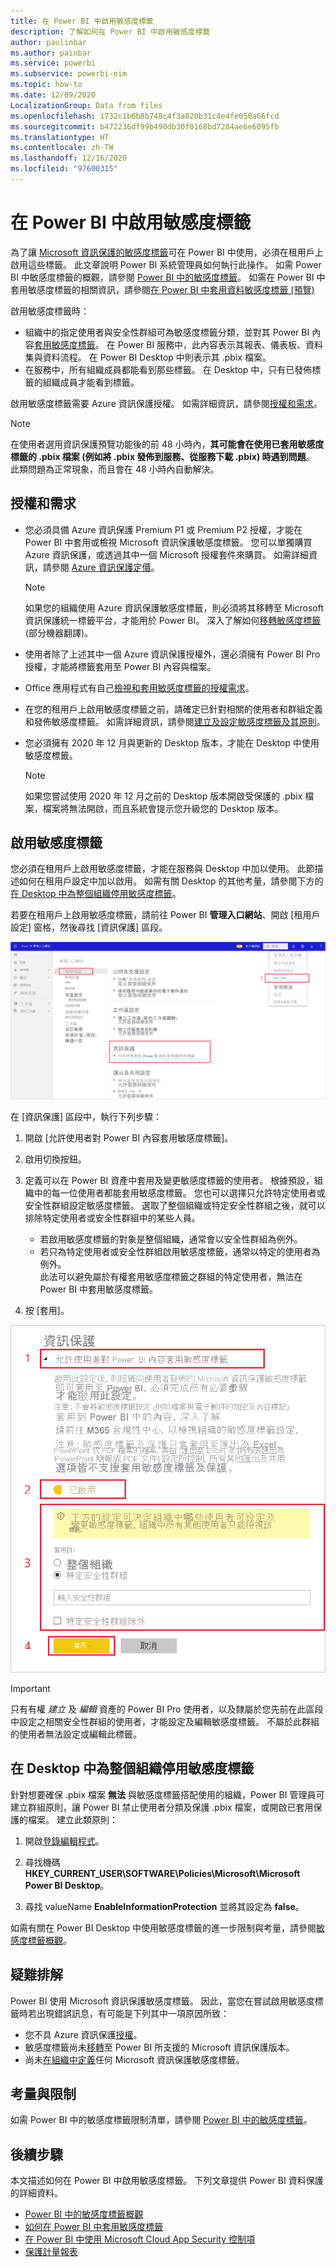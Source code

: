 ```yaml
---
title: 在 Power BI 中啟用敏感度標籤
description: 了解如何在 Power BI 中啟用敏感度標籤
author: paulinbar
ms.author: painbar
ms.service: powerbi
ms.subservice: powerbi-eim
ms.topic: how-to
ms.date: 12/09/2020
LocalizationGroup: Data from files
ms.openlocfilehash: 1732c1b6b8b748c4f3a820b31c4e4fe050a66fcd
ms.sourcegitcommit: b472236df99b490db30f0168bd7284ae6e6095fb
ms.translationtype: HT
ms.contentlocale: zh-TW
ms.lasthandoff: 12/16/2020
ms.locfileid: "97600315"
---
```

# <a name="enable-sensitivity-labels-in-power-bi"></a>在 Power BI 中啟用敏感度標籤

為了讓 [Microsoft 資訊保護的敏感度標籤](/microsoft-365/compliance/sensitivity-labels)可在 Power BI 中使用，必須在租用戶上啟用這些標籤。 此文章說明 Power BI 系統管理員如何執行此操作。 如需 Power BI 中敏感度標籤的概觀，請參閱 [Power BI 中的敏感度標籤](service-security-sensitivity-label-overview.md)。 如需在 Power BI 中套用敏感度標籤的相關資訊，請參閱[在 Power BI 中套用資料敏感度標籤 (預覽)](./service-security-apply-data-sensitivity-labels.md) 

啟用敏感度標籤時：

* 組織中的指定使用者與安全性群組可為敏感度標籤分類，並對其 Power BI 內容[套用敏感度標籤](./service-security-apply-data-sensitivity-labels.md)。 在 Power BI 服務中，此內容表示其報表、儀表板、資料集與資料流程。 在 Power BI Desktop 中則表示其 .pbix 檔案。
* 在服務中，所有組織成員都能看到那些標籤。 在 Desktop 中，只有已發佈標籤的組織成員才能看到標籤。

啟用敏感度標籤需要 Azure 資訊保護授權。 如需詳細資訊，請參閱[授權和需求](#licensing-and-requirements)。

>[!NOTE]
>在使用者選用資訊保護預覽功能後的前 48 小時內，**其可能會在使用已套用敏感度標籤的 .pbix 檔案 (例如將 .pbix 發佈到服務、從服務下載 .pbix) 時遇到問題**。 此類問題為正常現象，而且會在 48 小時內自動解決。

## <a name="licensing-and-requirements"></a>授權和需求

* 您必須具備 Azure 資訊保護 Premium P1 或 Premium P2 授權，才能在 Power BI 中套用或檢視 Microsoft 資訊保護敏感度標籤。 您可以單獨購買 Azure 資訊保護，或透過其中一個 Microsoft 授權套件來購買。 如需詳細資訊，請參閱 [Azure 資訊保護定價](https://azure.microsoft.com/pricing/details/information-protection/)。

    >[!NOTE]
    > 如果您的組織使用 Azure 資訊保護敏感度標籤，則必須將其移轉至 Microsoft 資訊保護統一標籤平台，才能用於 Power BI。 深入了解如何[移轉敏感度標籤](/azure/information-protection/configure-policy-migrate-labels) \(部分機器翻譯\)。

* 使用者除了上述其中一個 Azure 資訊保護授權外，還必須擁有 Power BI Pro 授權，才能將標籤套用至 Power BI 內容與檔案。

* Office 應用程式有自己[檢視和套用敏感度標籤的授權需求]( https://docs.microsoft.com/microsoft-365/compliance/get-started-with-sensitivity-labels#subscription-and-licensing-requirements-for-sensitivity-labels )。

* 在您的租用戶上啟用敏感度標籤之前，請確定已針對相關的使用者和群組定義和發佈敏感度標籤。 如需詳細資訊，請參閱[建立及設定敏感度標籤及其原則](/microsoft-365/compliance/create-sensitivity-labels)。

* 您必須擁有 2020 年 12 月與更新的 Desktop 版本，才能在 Desktop 中使用敏感度標籤。

    >[!NOTE]
    > 如果您嘗試使用 2020 年 12 月之前的 Desktop 版本開啟受保護的 .pbix 檔案，檔案將無法開啟，而且系統會提示您升級您的 Desktop 版本。

## <a name="enable-sensitivity-labels"></a>啟用敏感度標籤

您必須在租用戶上啟用敏感度標籤，才能在服務與 Desktop 中加以使用。 此節描述如何在租用戶設定中加以啟用。 如需有關 Desktop 的其他考量，請參閱下方的[在 Desktop 中為整個組織停用敏感度標籤](#disable-sensitivity-labels-in-desktop-across-your-org)。 

若要在租用戶上啟用敏感度標籤，請前往 Power BI **管理入口網站**、開啟 [租用戶設定] 窗格，然後尋找 [資訊保護] 區段。

![尋找 [資訊保護] 區段](media/service-security-enable-data-sensitivity-labels/enable-data-sensitivity-labels-01.png)

在 [資訊保護] 區段中，執行下列步驟：
1. 開啟 [允許使用者對 Power BI 內容套用敏感度標籤]。
1. 啟用切換按鈕。
1. 定義可以在 Power BI 資產中套用及變更敏感度標籤的使用者。 根據預設，組織中的每一位使用者都能套用敏感度標籤。 您也可以選擇只允許特定使用者或安全性群組設定敏感度標籤。 選取了整個組織或特定安全性群組之後，就可以排除特定使用者或安全性群組中的某些人員。
   
   * 若啟用敏感度標籤的對象是整個組織，通常會以安全性群組為例外。
   * 若只為特定使用者或安全性群組啟用敏感度標籤，通常以特定的使用者為例外。  
    此法可以避免屬於有權套用敏感度標籤之群組的特定使用者，無法在 Power BI 中套用敏感度標籤。

1. 按 [套用]。

![啟用敏感度標籤](media/service-security-enable-data-sensitivity-labels/enable-data-sensitivity-labels-02.png)

> [!IMPORTANT]
> 只有有權 *建立* 及 *編輯* 資產的 Power BI Pro 使用者，以及隸屬於您先前在此區段中設定之相關安全性群組的使用者，才能設定及編輯敏感度標籤。 不屬於此群組的使用者無法設定或編輯此標籤。  

## <a name="disable-sensitivity-labels-in-desktop-across-your-org"></a>在 Desktop 中為整個組織停用敏感度標籤

針對想要確保 .pbix 檔案 **無法** 與敏感度標籤搭配使用的組織，Power BI 管理員可建立群組原則，讓 Power BI 禁止使用者分類及保護 .pbix 檔案，或開啟已套用保護的檔案。 建立此類原則：

1. 開啟[登錄編輯程式](https://support.microsoft.com/windows/how-to-open-registry-editor-in-windows-10-deab38e6-91d6-e0aa-4b7c-8878d9e07b11)。

1. 尋找機碼 **HKEY_CURRENT_USER\SOFTWARE\Policies\Microsoft\Microsoft Power BI Desktop**。

1. 尋找 valueName **EnableInformationProtection** 並將其設定為 **false**。

如需有關在 Power BI Desktop 中使用敏感度標籤的進一步限制與考量，請參閱[敏感度標籤概觀](./service-security-sensitivity-label-overview.md#limitations)。

## <a name="troubleshooting"></a>疑難排解

Power BI 使用 Microsoft 資訊保護敏感度標籤。 因此，當您在嘗試啟用敏感度標籤時若出現錯誤訊息，有可能是下列其中一項原因所致：

* 您不具 Azure 資訊保護[授權](#licensing-and-requirements)。
* 敏感度標籤尚未[移轉](#enable-sensitivity-labels)至 Power BI 所支援的 Microsoft 資訊保護版本。
* 尚未[在組織中定義](#enable-sensitivity-labels)任何 Microsoft 資訊保護敏感度標籤。

## <a name="considerations-and-limitations"></a>考量與限制

如需 Power BI 中的敏感度標籤限制清單，請參閱 [Power BI 中的敏感度標籤](service-security-sensitivity-label-overview.md#limitations)。

## <a name="next-steps"></a>後續步驟

本文描述如何在 Power BI 中啟用敏感度標籤。 下列文章提供 Power BI 資料保護的詳細資料。 

* [Power BI 中的敏感度標籤概觀](service-security-sensitivity-label-overview.md)
* [如何在 Power BI 中套用敏感度標籤](./service-security-apply-data-sensitivity-labels.md)
* [在 Power BI 中使用 Microsoft Cloud App Security 控制項](service-security-using-microsoft-cloud-app-security-controls.md)
* [保護計量報表](service-security-data-protection-metrics-report.md)